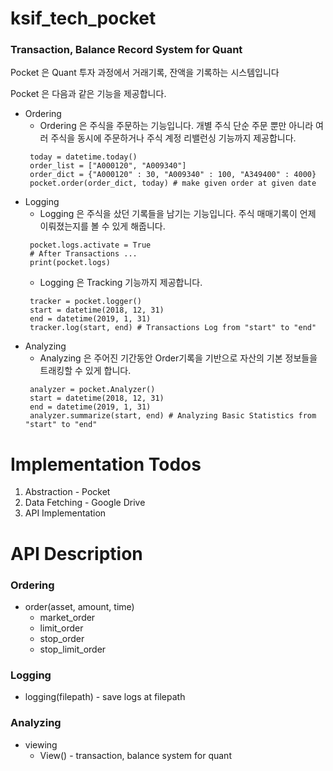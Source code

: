 # ksif_tech_pocket

### Transaction, Balance Record System for Quant

Pocket 은 Quant 투자 과정에서 거래기록, 잔액을 기록하는 시스템입니다

Pocket 은 다음과 같은 기능을 제공합니다.
* Ordering 
  * Ordering 은 주식을 주문하는 기능입니다. 개별 주식 단순 주문 뿐만 아니라 여러 주식을 동시에 주문하거나 주식 계정 리밸런싱 기능까지 제공합니다.
  ```
   today = datetime.today()
   order_list = ["A000120", "A009340"]
   order_dict = {"A000120" : 30, "A009340" : 100, "A349400" : 4000}
   pocket.order(order_dict, today) # make given order at given date
  ```
* Logging
  * Logging 은 주식을 샀던 기록들을 남기는 기능입니다. 주식 매매기록이 언제 이뤄졌는지를 볼 수 있게 해줍니다.
  ```
   pocket.logs.activate = True
   # After Transactions ...
   print(pocket.logs)
  ```
  * Logging 은 Tracking 기능까지 제공합니다.
  ```
   tracker = pocket.logger()
   start = datetime(2018, 12, 31)
   end = datetime(2019, 1, 31)
   tracker.log(start, end) # Transactions Log from "start" to "end"
  ``` 
* Analyzing
  * Analyzing 은 주어진 기간동안 Order기록을 기반으로 자산의 기본 정보들을 트래킹할 수 있게 합니다.
  ```
   analyzer = pocket.Analyzer()
   start = datetime(2018, 12, 31)
   end = datetime(2019, 1, 31)
   analyzer.summarize(start, end) # Analyzing Basic Statistics from "start" to "end"
  ```


# Implementation Todos

1. Abstraction - Pocket
2. Data Fetching - Google Drive
3. API Implementation


# API Description

### Ordering

* order(asset, amount, time)
  * market_order
  * limit_order
  * stop_order
  * stop_limit_order
  
### Logging

* logging(filepath) - save logs at filepath

### Analyzing

* viewing 
  * View() - transaction, balance system for quant
  


